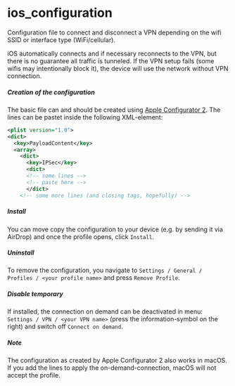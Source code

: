 # ios_configuration

Configuration file to connect and disconnect a VPN depending on the wifi SSID or interface type (WiFi/cellular).

iOS automatically connects and if necessary reconnects to the VPN, but there is no guarantee all traffic is tunneled.
If the VPN setup fails (some wifis may intentionally block it), the device will use the network without VPN connection.

##### Creation of the configuration
The basic file can and should be created using [Apple Configurator 2](https://support.apple.com/de-de/apple-configurator). The lines can be pastet inside the following XML-element:

```xml
<plist version="1.0">
<dict>
  <key>PayloadContent</key>
  <array>
    <dict>
      <key>IPSec</key>
      <dict>
      <!-- some lines -->
      <!-- paste here -->
      </dict>
    <!-- some more lines (and closing tags, hopefully) -->
```

##### Install
You can move copy the configuration to your device (e.g. by sending it via AirDrop) and once the profile opens, click `Install`.

##### Uninstall
To remove the configuration, you navigate to `Settings / General / Profiles / <your profile name>`  and press `Remove Profile`.

##### Disable temporary
If installed, the connection on demand can be deactivated in menu: `Settings / VPN / <your VPN name>` (press the information-symbol on the right) and switch off `Connect on demand`.

##### Note
The configuration as created by Apple Configurator 2 also works in macOS. If you add the lines to apply the on-demand-connection, macOS will not accept the profile.
